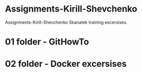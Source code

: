 # Assignments-Kirill-Shevchenko
Assignments-Kirill-Shevchenko
Skanatek training excersises.
# 01 folder - GitHowTo
# 02 folder - Docker excersises
